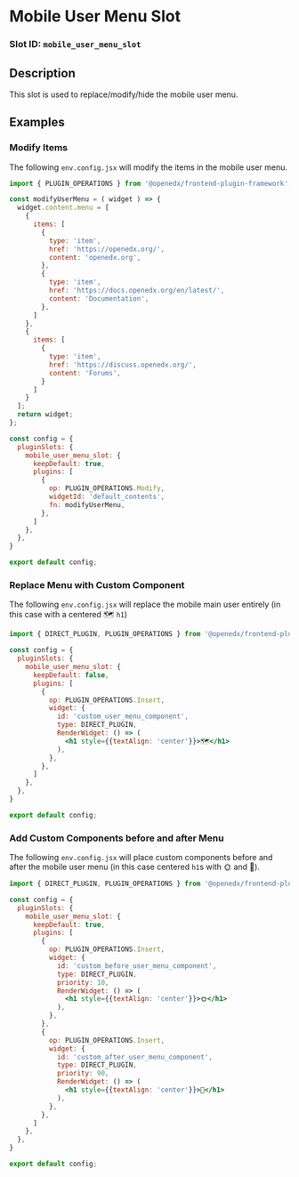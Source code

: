 # Mobile User Menu Slot

### Slot ID: `mobile_user_menu_slot`

## Description

This slot is used to replace/modify/hide the mobile user menu.

## Examples

### Modify Items

The following `env.config.jsx` will modify the items in the mobile user menu.

```jsx
import { PLUGIN_OPERATIONS } from '@openedx/frontend-plugin-framework';

const modifyUserMenu = ( widget ) => {
  widget.content.menu = [
    {
      items: [
        {
          type: 'item',
          href: 'https://openedx.org/',
          content: 'openedx.org',
        },
        {
          type: 'item',
          href: 'https://docs.openedx.org/en/latest/',
          content: 'Documentation',
        },
      ]
    },
    {
      items: [
        {
          type: 'item',
          href: 'https://discuss.openedx.org/',
          content: 'Forums',
        }
      ]
    }
  ];
  return widget;
};

const config = {
  pluginSlots: {
    mobile_user_menu_slot: {
      keepDefault: true,
      plugins: [
        {
          op: PLUGIN_OPERATIONS.Modify,
          widgetId: 'default_contents',
          fn: modifyUserMenu,
        },
      ]
    },
  },
}

export default config;
```

### Replace Menu with Custom Component

The following `env.config.jsx` will replace the mobile main user entirely (in this case with a centered 🗺️ `h1`)

```jsx
import { DIRECT_PLUGIN, PLUGIN_OPERATIONS } from '@openedx/frontend-plugin-framework';

const config = {
  pluginSlots: {
    mobile_user_menu_slot: {
      keepDefault: false,
      plugins: [
        {
          op: PLUGIN_OPERATIONS.Insert,
          widget: {
            id: 'custom_user_menu_component',
            type: DIRECT_PLUGIN,
            RenderWidget: () => (
              <h1 style={{textAlign: 'center'}}>🗺️</h1>
            ),
          },
        },
      ]
    },
  },
}

export default config;
```

### Add Custom Components before and after Menu

The following `env.config.jsx` will place custom components before and after the mobile user menu (in this case centered `h1`s with 🌞 and 🌚).

```jsx
import { DIRECT_PLUGIN, PLUGIN_OPERATIONS } from '@openedx/frontend-plugin-framework';

const config = {
  pluginSlots: {
    mobile_user_menu_slot: {
      keepDefault: true,
      plugins: [
        {
          op: PLUGIN_OPERATIONS.Insert,
          widget: {
            id: 'custom_before_user_menu_component',
            type: DIRECT_PLUGIN,
            priority: 10,
            RenderWidget: () => (
              <h1 style={{textAlign: 'center'}}>🌞</h1>
            ),
          },
        },
        {
          op: PLUGIN_OPERATIONS.Insert,
          widget: {
            id: 'custom_after_user_menu_component',
            type: DIRECT_PLUGIN,
            priority: 90,
            RenderWidget: () => (
              <h1 style={{textAlign: 'center'}}>🌚</h1>
            ),
          },
        },
      ]
    },
  },
}

export default config;
```

